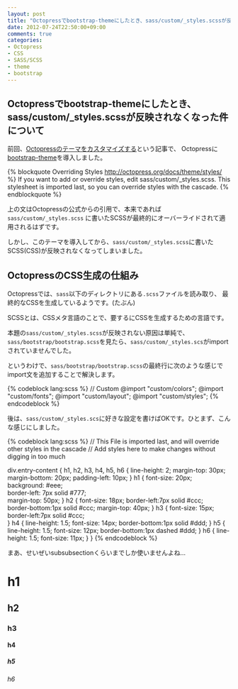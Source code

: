 ```yaml
---
layout: post
title: "Octopressでbootstrap-themeにしたとき、sass/custom/_styles.scssが反映されなくなった件について"
date: 2012-07-24T22:50:00+09:00
comments: true
categories: 
- Octopress
- CSS
- SASS/SCSS
- theme
- bootstrap
---
```


## Octopressでbootstrap-themeにしたとき、sass/custom/_styles.scssが反映されなくなった件について

前回、[Octopressのテーマをカスタマイズする](http://gam0022.net/blog/2012/07/21/use-bootstrap-theme/)という記事で、
Octopressに[bootstrap-theme](https://github.com/bkutil/bootstrap-theme)を導入しました。

{% blockquote Overriding Styles http://octopress.org/docs/theme/styles/ %}
If you want to add or override styles, edit sass/custom/_styles.scss. This stylesheet is imported last, so you can override styles with the cascade.
{% endblockquote %}

上の文はOctopressの公式からの引用で、本来であれば`sass/custom/_styles.scss`
に書いたSCSSが最終的にオーバーライドされて適用されるはずです。

しかし、このテーマを導入してから、`sass/custom/_styles.scss`に書いたSCSS(CSS)が反映されなくなってしまいました。

## OctopressのCSS生成の仕組み

Octopressでは、`sass`以下のディレクトリにある`.scss`ファイルを読み取り、
最終的なCSSを生成しているようです。(たぶん)

SCSSとは、CSSメタ言語のことで、要するにCSSを生成するための言語です。

本題の`sass/custom/_styles.scss`が反映されない原因は単純で、
`sass/bootstrap/bootstrap.scss`を見たら、`sass/custom/_styles.scs`がimportされていませんでした。

というわけで、`sass/bootstrap/bootstrap.scss`の最終行に次のような感じでimport文を追加することで解決します。

{% codeblock lang:scss %}
// Custom
@import "custom/colors";
@import "custom/fonts";
@import "custom/layout";
@import "custom/styles";
{% endcodeblock %}

後は、`sass/custom/_styles.scs`に好きな設定を書けばOKです。ひとまず、こんな感じにしました。

{% codeblock lang:scss %}
// This File is imported last, and will override other styles in the cascade
// Add styles here to make changes without digging in too much

div.entry-content {
	h1, h2, h3, h4, h5, h6 {
		line-height: 2;
		margin-top: 30px;
		margin-bottom: 20px;
		padding-left: 10px;
	}
	h1 {
		font-size: 20px;
		background: #eee;  
		border-left: 7px solid #777;  
		margin-top: 50px;
	}
	h2 {
		font-size: 18px;
		border-left:7px solid #ccc;  
		border-bottom:1px solid #ccc;
		margin-top: 40px;
	}
	h3 {
		font-size: 15px;
		border-left:7px solid #ccc;  
	}
	h4 {
		line-height: 1.5;
		font-size: 14px;
		border-bottom:1px solid #ddd;
	}
	h5 {
		line-height: 1.5;
		font-size: 12px;
		border-bottom:1px dashed #ddd;
	}
	h6 {
		line-height: 1.5;
		font-size: 11px;
	}
}
{% endcodeblock %}

まあ、せいぜいsubsubsectionくらいまでしか使いませんよね…

# h1
## h2
### h3
#### h4
##### h5
###### h6
